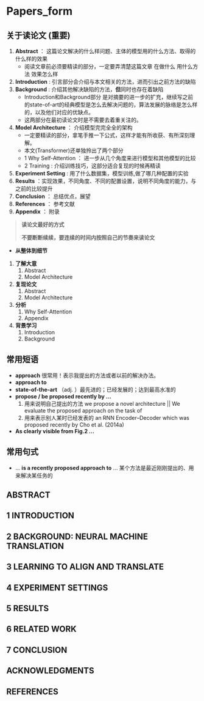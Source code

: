 # Papers_form

## **关于读论文** (**重要**)

1. **Abstract** ： 这篇论文解决的什么样问题、主体的模型用的什么方法、取得的什么样的效果
    * 阅读文章前必须要精读的部分，一定要弄清楚这篇文章 在做什么 用什么方法 效果怎么样
2. **Introduction** : 引言部分会介绍与本文相关的方法，进而引出之前方法的缺陷
3. **Background** : 介绍其他解决缺陷的方法，**但**同时也存在着缺陷
    * Introduction和Background部分 是对摘要的进一步的扩充，继续写之前的state-of-art的经典模型是怎么去解决问题的，算法发展的脉络是怎么样的，以及他们对应的优缺点。
    * 这两部分在最初读论文时是不需要去着重关注的。
4. **Model Architecture** ： 介绍模型完完全全的架构
    * 一定要精读的部分，拿笔手推一下公式，这样才能有所收获、有所深刻理解。
    * 本文(Transformer)还单独拎出了两个部分
    * 1 Why Self-Attention ： 进一步从几个角度来进行模型和其他模型的比较
    * 2 Training : 介绍训练技巧，这部分适合复现的时候再精读
5. **Experiment Setting** : 用了什么数据集，模型训练,做了哪几种配置的实验
6. **Results** ：实现效果，不同角度、不同的配置设置，说明不同角度的能力，与之前的比较提升
7. **Conclusion** ： 总结优点，展望
8. **References** ： 参考文献
9. **Appendix** ： 附录

> **读论文最好的方式**
>
> **不要断断续续，要连续的时间内按照自己的节奏来读论文**

* **从整体到细节**

1. **了解大意**
    1. Abstract
    2. Model Architecture
2. **复现论文**
    1. Abstract
    2. Model Architecture
3. **分析**
    1. Why Self-Attention
    2. Appendix
4. **背景学习**
    1. Introduction
    2. Background

## 常用短语

* **approach** 很常用！表示我提出的方法或者以前的解决办法。
* **approach to**
* **state-of-the-art** （adj. ）最先进的；已经发展的；达到最高水准的
* **propose / be proposed recently by ...**
    1. 用来说明自己提出的方法 we propose a novel architecture || We evaluate the proposed approach on the task of
    2. 用来表示别人某时已经发表的 an RNN Encoder–Decoder which was proposed recently by Cho et al. (2014a)
* **As clearly visible from Fig.2 ...**

## 常用句式

* ... **is a recently proposed approach to** ... 某个方法是最近刚刚提出的、用来解决某任务的

## ABSTRACT  

## 1 INTRODUCTION  

## 2 BACKGROUND: NEURAL MACHINE TRANSLATION  

## 3 LEARNING TO ALIGN AND TRANSLATE  

## 4 EXPERIMENT SETTINGS  

## 5 RESULTS  

## 6 RELATED WORK  

## 7 CONCLUSION  

## ACKNOWLEDGMENTS  

## REFERENCES
